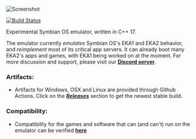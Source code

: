 ![Screenshot](https://femto.pw/rasu.gif)

[![Build Status](https://github.com/eka2l1/eka2l1/workflows/C/C++%20CI/badge.svg)](https://github.com/EKA2L1/EKA2L1/actions?query=branch%3Amaster)

Experimental Symbian OS emulator, written in C++ 17. 

The emulator currently *emulates* Symbian OS's EKA1 and EKA2 behavior, and *reimplement* most of its critical app servers. It can already boot many EKA2's apps and games, with EKA1 being worked on at the moment. For more discussion and support, please visit our [**Discord server**](https://discord.gg/5Bm5SJ9).

### Artifacts:
  * Artifacts for Windows, OSX and Linux are provided through Github Actions. Click on the [***Releases***](https://github.com/EKA2L1/EKA2L1/releases/tag/continous) section to get the newest stable build.
   
### Compatibility:
  * Compatibility for the games and software that can (and can't) run on the emulator can be verified [**here**](https://github.com/EKA2L1/Compatibility-List)
  
